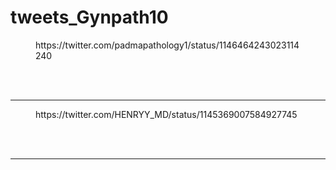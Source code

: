 # tweets_Gynpath10


<figure class="wp-block-embed-twitter wp-block-embed is-type-rich">
<div class="wp-block-embed__wrapper">
https://twitter.com/padmapathology1/status/1146464243023114240</div></figure>
<br>
<br>
<hr>

<figure class="wp-block-embed-twitter wp-block-embed is-type-rich">
<div class="wp-block-embed__wrapper">
https://twitter.com/HENRYY_MD/status/1145369007584927745</div></figure>
<br>
<br>
<hr>
